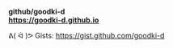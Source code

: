 **github/goodki-d**  
**https://goodki-d.github.io**

  
ᕕ( ᐛ )ᕗ Gists: https://gist.github.com/goodki-d
